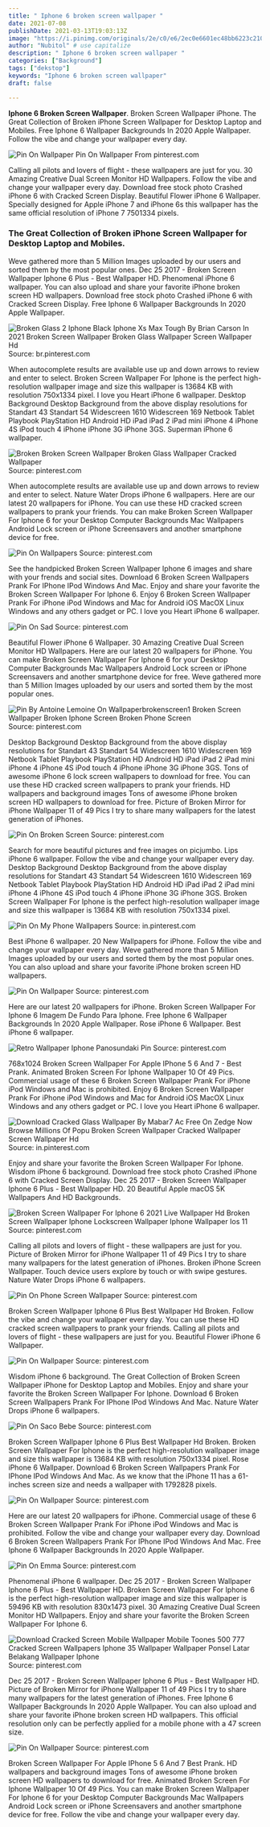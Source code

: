 ```yaml
---
title: " Iphone 6 broken screen wallpaper "
date: 2021-07-08
publishDate: 2021-03-13T19:03:13Z
image: "https://i.pinimg.com/originals/2e/c0/e6/2ec0e6601ec48bb6223c21060e8d6aec.jpg"
author: "Nubitol" # use capitalize
description: " Iphone 6 broken screen wallpaper "
categories: ["Background"]
tags: ["dekstop"]
keywords: "Iphone 6 broken screen wallpaper"
draft: false

---
```



**Iphone 6 Broken Screen Wallpaper**. Broken Screen Wallpaper iPhone. The Great Collection of Broken iPhone Screen Wallpaper for Desktop Laptop and Mobiles. Free Iphone 6 Wallpaper Backgrounds In 2020 Apple Wallpaper. Follow the vibe and change your wallpaper every day.

![Pin On Wallpaper](https://i.pinimg.com/736x/68/32/b6/6832b68bb666269ec89c266d6ac56caf.jpg "Pin On Wallpaper")
Pin On Wallpaper From pinterest.com


Calling all pilots and lovers of flight - these wallpapers are just for you. 30 Amazing Creative Dual Screen Monitor HD Wallpapers. Follow the vibe and change your wallpaper every day. Download free stock photo Crashed iPhone 6 with Cracked Screen Display. Beautiful Flower iPhone 6 Wallpaper. Specially designed for Apple iPhone 7 and iPhone 6s this wallpaper has the same official resolution of iPhone 7 7501334 pixels.

### The Great Collection of Broken iPhone Screen Wallpaper for Desktop Laptop and Mobiles.

Weve gathered more than 5 Million Images uploaded by our users and sorted them by the most popular ones. Dec 25 2017 - Broken Screen Wallpaper Iphone 6 Plus - Best Wallpaper HD. Phenomenal iPhone 6 wallpaper. You can also upload and share your favorite iPhone broken screen HD wallpapers. Download free stock photo Crashed iPhone 6 with Cracked Screen Display. Free Iphone 6 Wallpaper Backgrounds In 2020 Apple Wallpaper.


![Broken Glass 2 Iphone Black Iphone Xs Max Tough By Brian Carson In 2021 Broken Screen Wallpaper Broken Glass Wallpaper Screen Wallpaper Hd](https://i.pinimg.com/originals/6f/1a/8c/6f1a8c55511cba40fd1f4f961ca0e00d.jpg "Broken Glass 2 Iphone Black Iphone Xs Max Tough By Brian Carson In 2021 Broken Screen Wallpaper Broken Glass Wallpaper Screen Wallpaper Hd")
Source: br.pinterest.com

When autocomplete results are available use up and down arrows to review and enter to select. Broken Screen Wallpaper For Iphone is the perfect high-resolution wallpaper image and size this wallpaper is 13684 KB with resolution 750x1334 pixel. I love you Heart iPhone 6 wallpaper. Desktop Background Desktop Background from the above display resolutions for Standart 43 Standart 54 Widescreen 1610 Widescreen 169 Netbook Tablet Playbook PlayStation HD Android HD iPad iPad 2 iPad mini iPhone 4 iPhone 4S iPod touch 4 iPhone iPhone 3G iPhone 3GS. Superman iPhone 6 wallpaper.

![Broken Broken Screen Wallpaper Broken Glass Wallpaper Cracked Wallpaper](https://i.pinimg.com/originals/81/c7/09/81c70928a8f4e7f6d104fcbc27d7ea6c.jpg "Broken Broken Screen Wallpaper Broken Glass Wallpaper Cracked Wallpaper")
Source: pinterest.com

When autocomplete results are available use up and down arrows to review and enter to select. Nature Water Drops iPhone 6 wallpapers. Here are our latest 20 wallpapers for iPhone. You can use these HD cracked screen wallpapers to prank your friends. You can make Broken Screen Wallpaper For Iphone 6 for your Desktop Computer Backgrounds Mac Wallpapers Android Lock screen or iPhone Screensavers and another smartphone device for free.

![Pin On Wallpapers](https://i.pinimg.com/originals/cf/4d/1b/cf4d1bbc3fe535cf8e5ce10d6b704933.jpg "Pin On Wallpapers")
Source: pinterest.com

See the handpicked Broken Screen Wallpaper Iphone 6 images and share with your frends and social sites. Download 6 Broken Screen Wallpapers Prank For IPhone IPod Windows And Mac. Enjoy and share your favorite the Broken Screen Wallpaper For Iphone 6. Enjoy 6 Broken Screen Wallpaper Prank For iPhone iPod Windows and Mac for Android iOS MacOX Linux Windows and any others gadget or PC. I love you Heart iPhone 6 wallpaper.

![Pin On Sad](https://i.pinimg.com/originals/c7/df/8b/c7df8bdbd4f5702696b288b44dd9d00f.jpg "Pin On Sad")
Source: pinterest.com

Beautiful Flower iPhone 6 Wallpaper. 30 Amazing Creative Dual Screen Monitor HD Wallpapers. Here are our latest 20 wallpapers for iPhone. You can make Broken Screen Wallpaper For Iphone 6 for your Desktop Computer Backgrounds Mac Wallpapers Android Lock screen or iPhone Screensavers and another smartphone device for free. Weve gathered more than 5 Million Images uploaded by our users and sorted them by the most popular ones.

![Pin By Antoine Lemoine On Wallpaperbrokenscreen1 Broken Screen Wallpaper Broken Iphone Screen Broken Phone Screen](https://i.pinimg.com/originals/67/43/28/674328eb53e6decc6d59ec54331cb498.png "Pin By Antoine Lemoine On Wallpaperbrokenscreen1 Broken Screen Wallpaper Broken Iphone Screen Broken Phone Screen")
Source: pinterest.com

Desktop Background Desktop Background from the above display resolutions for Standart 43 Standart 54 Widescreen 1610 Widescreen 169 Netbook Tablet Playbook PlayStation HD Android HD iPad iPad 2 iPad mini iPhone 4 iPhone 4S iPod touch 4 iPhone iPhone 3G iPhone 3GS. Tons of awesome iPhone 6 lock screen wallpapers to download for free. You can use these HD cracked screen wallpapers to prank your friends. HD wallpapers and background images Tons of awesome iPhone broken screen HD wallpapers to download for free. Picture of Broken Mirror for iPhone Wallpaper 11 of 49 Pics I try to share many wallpapers for the latest generation of iPhones.

![Pin On Broken Screen](https://i.pinimg.com/originals/b1/06/01/b10601d5937e3873969e9d261a0527cd.jpg "Pin On Broken Screen")
Source: pinterest.com

Search for more beautiful pictures and free images on picjumbo. Lips iPhone 6 wallpaper. Follow the vibe and change your wallpaper every day. Desktop Background Desktop Background from the above display resolutions for Standart 43 Standart 54 Widescreen 1610 Widescreen 169 Netbook Tablet Playbook PlayStation HD Android HD iPad iPad 2 iPad mini iPhone 4 iPhone 4S iPod touch 4 iPhone iPhone 3G iPhone 3GS. Broken Screen Wallpaper For Iphone is the perfect high-resolution wallpaper image and size this wallpaper is 13684 KB with resolution 750x1334 pixel.

![Pin On My Phone Wallpapers](https://i.pinimg.com/originals/5a/7e/f3/5a7ef35a7d3b762c47ac59b82cda6104.jpg "Pin On My Phone Wallpapers")
Source: in.pinterest.com

Best iPhone 6 wallpaper. 20 New Wallpapers for iPhone. Follow the vibe and change your wallpaper every day. Weve gathered more than 5 Million Images uploaded by our users and sorted them by the most popular ones. You can also upload and share your favorite iPhone broken screen HD wallpapers.

![Pin On Wallpaper](https://i.pinimg.com/736x/68/32/b6/6832b68bb666269ec89c266d6ac56caf.jpg "Pin On Wallpaper")
Source: pinterest.com

Here are our latest 20 wallpapers for iPhone. Broken Screen Wallpaper For Iphone 6 Imagem De Fundo Para Iphone. Free Iphone 6 Wallpaper Backgrounds In 2020 Apple Wallpaper. Rose iPhone 6 Wallpaper. Best iPhone 6 wallpaper.

![Retro Wallpaper Iphone Panosundaki Pin](https://i.pinimg.com/originals/68/92/63/689263588feebe32d35d186bd1ffcaee.jpg "Retro Wallpaper Iphone Panosundaki Pin")
Source: pinterest.com

768x1024 Broken Screen Wallpaper For Apple IPhone 5 6 And 7 - Best Prank. Animated Broken Screen For Iphone Wallpaper 10 Of 49 Pics. Commercial usage of these 6 Broken Screen Wallpaper Prank For iPhone iPod Windows and Mac is prohibited. Enjoy 6 Broken Screen Wallpaper Prank For iPhone iPod Windows and Mac for Android iOS MacOX Linux Windows and any others gadget or PC. I love you Heart iPhone 6 wallpaper.

![Download Cracked Glass Wallpaper By Mabar7 Ac Free On Zedge Now Browse Millions Of Popu Broken Screen Wallpaper Cracked Wallpaper Screen Wallpaper Hd](https://i.pinimg.com/736x/11/e6/19/11e61999cf9cf43e2276c280c1d9b23a.jpg "Download Cracked Glass Wallpaper By Mabar7 Ac Free On Zedge Now Browse Millions Of Popu Broken Screen Wallpaper Cracked Wallpaper Screen Wallpaper Hd")
Source: in.pinterest.com

Enjoy and share your favorite the Broken Screen Wallpaper For Iphone. Wisdom iPhone 6 background. Download free stock photo Crashed iPhone 6 with Cracked Screen Display. Dec 25 2017 - Broken Screen Wallpaper Iphone 6 Plus - Best Wallpaper HD. 20 Beautiful Apple macOS 5K Wallpapers And HD Backgrounds.

![Broken Screen Wallpaper For Iphone 6 2021 Live Wallpaper Hd Broken Screen Wallpaper Iphone Lockscreen Wallpaper Iphone Wallpaper Ios 11](https://i.pinimg.com/736x/d8/17/e1/d817e16d61c9cca9df2fa2873d034a40.jpg "Broken Screen Wallpaper For Iphone 6 2021 Live Wallpaper Hd Broken Screen Wallpaper Iphone Lockscreen Wallpaper Iphone Wallpaper Ios 11")
Source: pinterest.com

Calling all pilots and lovers of flight - these wallpapers are just for you. Picture of Broken Mirror for iPhone Wallpaper 11 of 49 Pics I try to share many wallpapers for the latest generation of iPhones. Broken iPhone Screen Wallpaper. Touch device users explore by touch or with swipe gestures. Nature Water Drops iPhone 6 wallpapers.

![Pin On Phone Screen Wallpaper](https://i.pinimg.com/564x/16/cc/4c/16cc4c2816f987697e72ebfac8d30992.jpg "Pin On Phone Screen Wallpaper")
Source: pinterest.com

Broken Screen Wallpaper Iphone 6 Plus Best Wallpaper Hd Broken. Follow the vibe and change your wallpaper every day. You can use these HD cracked screen wallpapers to prank your friends. Calling all pilots and lovers of flight - these wallpapers are just for you. Beautiful Flower iPhone 6 Wallpaper.

![Pin On Wallpaper](https://i.pinimg.com/originals/6d/33/1c/6d331c34975070187cfbc2f18f2645ba.jpg "Pin On Wallpaper")
Source: pinterest.com

Wisdom iPhone 6 background. The Great Collection of Broken Screen Wallpaper iPhone for Desktop Laptop and Mobiles. Enjoy and share your favorite the Broken Screen Wallpaper For Iphone. Download 6 Broken Screen Wallpapers Prank For IPhone IPod Windows And Mac. Nature Water Drops iPhone 6 wallpapers.

![Pin On Saco Bebe](https://i.pinimg.com/originals/bb/18/69/bb186924ddef6724c39df52c42d28d63.png "Pin On Saco Bebe")
Source: pinterest.com

Broken Screen Wallpaper Iphone 6 Plus Best Wallpaper Hd Broken. Broken Screen Wallpaper For Iphone is the perfect high-resolution wallpaper image and size this wallpaper is 13684 KB with resolution 750x1334 pixel. Rose iPhone 6 Wallpaper. Download 6 Broken Screen Wallpapers Prank For IPhone IPod Windows And Mac. As we know that the iPhone 11 has a 61-inches screen size and needs a wallpaper with 1792828 pixels.

![Pin On Wallpaper](https://i.pinimg.com/originals/c1/67/ed/c167ed1401d1314ae43960bf470cbb36.jpg "Pin On Wallpaper")
Source: pinterest.com

Here are our latest 20 wallpapers for iPhone. Commercial usage of these 6 Broken Screen Wallpaper Prank For iPhone iPod Windows and Mac is prohibited. Follow the vibe and change your wallpaper every day. Download 6 Broken Screen Wallpapers Prank For IPhone IPod Windows And Mac. Free Iphone 6 Wallpaper Backgrounds In 2020 Apple Wallpaper.

![Pin On Emma](https://i.pinimg.com/originals/14/c7/4c/14c74cb8205bc68a6812ced4a020b0c8.jpg "Pin On Emma")
Source: pinterest.com

Phenomenal iPhone 6 wallpaper. Dec 25 2017 - Broken Screen Wallpaper Iphone 6 Plus - Best Wallpaper HD. Broken Screen Wallpaper For Iphone 6 is the perfect high-resolution wallpaper image and size this wallpaper is 59496 KB with resolution 830x1473 pixel. 30 Amazing Creative Dual Screen Monitor HD Wallpapers. Enjoy and share your favorite the Broken Screen Wallpaper For Iphone 6.

![Download Cracked Screen Mobile Wallpaper Mobile Toones 500 777 Cracked Screen Wallpapers Iphone 35 Wallpaper Wallpaper Ponsel Latar Belakang Wallpaper Iphone](https://i.pinimg.com/originals/15/31/d5/1531d57e46ea89c01e002aaebbe5aa1d.jpg "Download Cracked Screen Mobile Wallpaper Mobile Toones 500 777 Cracked Screen Wallpapers Iphone 35 Wallpaper Wallpaper Ponsel Latar Belakang Wallpaper Iphone")
Source: pinterest.com

Dec 25 2017 - Broken Screen Wallpaper Iphone 6 Plus - Best Wallpaper HD. Picture of Broken Mirror for iPhone Wallpaper 11 of 49 Pics I try to share many wallpapers for the latest generation of iPhones. Free Iphone 6 Wallpaper Backgrounds In 2020 Apple Wallpaper. You can also upload and share your favorite iPhone broken screen HD wallpapers. This official resolution only can be perfectly applied for a mobile phone with a 47 screen size.

![Pin On Wallpaper](https://i.pinimg.com/originals/2e/c0/e6/2ec0e6601ec48bb6223c21060e8d6aec.jpg "Pin On Wallpaper")
Source: pinterest.com

Broken Screen Wallpaper For Apple IPhone 5 6 And 7 Best Prank. HD wallpapers and background images Tons of awesome iPhone broken screen HD wallpapers to download for free. Animated Broken Screen For Iphone Wallpaper 10 Of 49 Pics. You can make Broken Screen Wallpaper For Iphone 6 for your Desktop Computer Backgrounds Mac Wallpapers Android Lock screen or iPhone Screensavers and another smartphone device for free. Follow the vibe and change your wallpaper every day.


